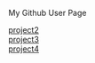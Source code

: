 My Github User Page <br>



[project2](https://uo-cit.github.io/p2-17S-mrice4/)
<br>
[project3](https://uo-cit.github.io/p3-17s-mrice4/)
<br>
[project4](https://uo-cit.github.io/p4-17s-mrice4/)
